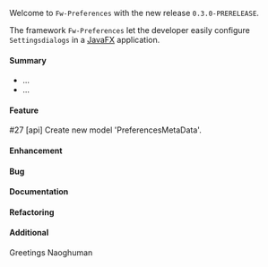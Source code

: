 Welcome to `Fw-Preferences` with the new release `0.3.0-PRERELEASE`.

The framework `Fw-Preferences` let the developer easily configure `Settingsdialogs` 
in a [JavaFX] application.



#### Summary
* ...
* ...



#### Feature
#27 [api] Create new model 'PreferencesMetaData'.



#### Enhancement



#### Bug



#### Documentation



#### Refactoring



#### Additional



Greetings
Naoghuman



[//]: # (Issues which will be integrated in this release)



[//]: # (Links)
[JavaFX]:http://docs.oracle.com/javase/8/javase-clienttechnologies.htm
[Maven]:http://maven.apache.org/
[NetBeans]:https://netbeans.org/
